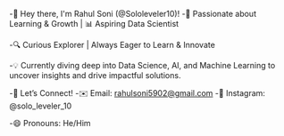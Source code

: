 -👋 Hey there, I'm Rahul Soni (@Sololeveler10)!
-🚀 Passionate about Learning & Growth | 📊 Aspiring Data Scientist

-🔍 Curious Explorer | Always Eager to Learn & Innovate

-💡 Currently diving deep into Data Science, AI, and Machine Learning to uncover insights and drive impactful solutions.

-📩 Let’s Connect!
-✉️ Email: rahulsoni5902@gmail.com
-📸 Instagram: @solo_leveler_10

-😄 Pronouns: He/Him


<!---
Sololeveler10/Sololeveler10 is a ✨ special ✨ repository because its `README.md` (this file) appears on your GitHub profile.
You can click the Preview link to take a look at your changes.
--->
